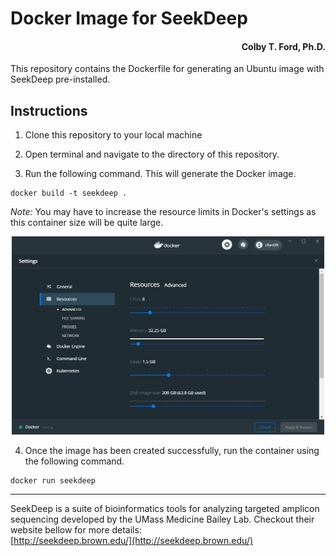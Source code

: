 # Docker Image for SeekDeep
<h4 align = "right">Colby T. Ford, Ph.D.</h4>
This repository contains the Dockerfile for generating an Ubuntu image with SeekDeep pre-installed.

## Instructions
1. Clone this repository to your local machine

2. Open terminal and navigate to the directory of this repository.

3. Run the following command. This will generate the Docker image.
```
docker build -t seekdeep .
```
_Note:_ You may have to increase the resource limits in Docker's settings as this container size will be quite large.
<p align="center"><img src="DockerSettings.PNG" width="500px"></p>


4. Once the image has been created successfully, run the container using the following command.
```
docker run seekdeep
```

----------------------
SeekDeep is a suite of bioinformatics tools for analyzing targeted amplicon sequencing developed by the UMass Medicine Bailey Lab. Checkout their website bellow for more details:  
[http://seekdeep.brown.edu/](http://seekdeep.brown.edu/)
